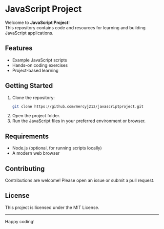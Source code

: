 # JavaScript Project

Welcome to **JavaScript Project**!  
This repository contains code and resources for learning and building JavaScript applications.

## Features

- Example JavaScript scripts
- Hands-on coding exercises
- Project-based learning

## Getting Started

1. Clone the repository:
    ```bash
    git clone https://github.com/mercyj212/javascriptproject.git
    ```
2. Open the project folder.
3. Run the JavaScript files in your preferred environment or browser.

## Requirements

- Node.js (optional, for running scripts locally)
- A modern web browser

## Contributing

Contributions are welcome! Please open an issue or submit a pull request.

## License

This project is licensed under the MIT License.

---

Happy coding!
